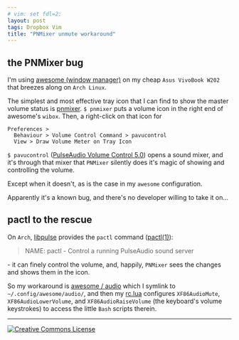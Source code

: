 ```yaml
---
# vim: set fdl=2:
layout: post
tags: Dropbox Vim
title: "PNMixer unmute workaround"
---
```


## the PNMixer bug
I'm using [awesome (window manager)](https://en.wikipedia.org/wiki/Awesome_%28window_manager%29) on my cheap `Asus VivoBook W202` that breezes along on `Arch Linux`.

The simplest and most effective tray icon that I can find to show the master volume status is [pnmixer](https://github.com/nicklan/pnmixer). `$ pnmixer` puts a volume icon in the right end of awesome's `wibox`. Then, a right-click on that icon for

```
Preferences >
  Behaviour > Volume Control Command > pavucontrol
  View > Draw Volume Meter on Tray Icon
```

`$ pavucontrol` ([PulseAudio Volume Control 5.0](https://freedesktop.org/software/pulseaudio/pavucontrol/)) opens a sound mixer, and it's through that mixer that `PNMixer` silently does it's magic of showing and controlling the volume.

Except when it doesn't, as is the case in my `awesome` configuration.

Apparently it's a known bug, and there's no developer willing to take it on...

## pactl to the rescue
On `Arch`, [libpulse](https://archlinux.org/packages/extra/x86_64/libpulse/) provides the `pactl` command ([pactl(1)](https://man.archlinux.org/man/pactl.1.en)):
> NAME: pactl - Control a running PulseAudio sound server

\- it can finely control the volume, and, happily, `PNMixer` sees the changes and shows them in the icon.

So my workaround is [awesome / audio](https://github.com/harriott/OS-ArchBuilds/tree/master/AsusW202/jo/awesome/audio) which I symlink to `~/.config/awesome/audio/`, and then my [rc.lua](https://github.com/harriott/OS-ArchBuilds/blob/master/AsusW202/jo/awesome/rc.lua) configures `XF86AudioMute`, `XF86AudioLowerVolume`, and `XF86AudioRaiseVolume` (the keyboard's volume keystrokes) to access the little `Bash` scripts therein.

---
<a rel="license" href="http://creativecommons.org/licenses/by/4.0/"><img alt="Creative Commons License" style="border-width:0" src="https://i.creativecommons.org/l/by/4.0/88x31.png" /></a>

